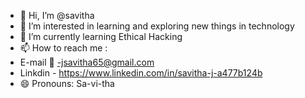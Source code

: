 - 👋 Hi, I’m @savitha
- 👀 I’m interested in learning and exploring new things in technology 
- 🌱 I’m currently learning Ethical Hacking 
- 📫 How to reach me :
- E-mail 📨 -jsavitha65@gmail.com
- Linkdin - https://www.linkedin.com/in/savitha-j-a477b124b
- 😄 Pronouns: Sa-vi-tha


<!---
savithaRj/savithaRj is a ✨ special ✨ repository because its `README.md` (this file) appears on your GitHub profile.
You can click the Preview link to take a look at your changes.
--->
